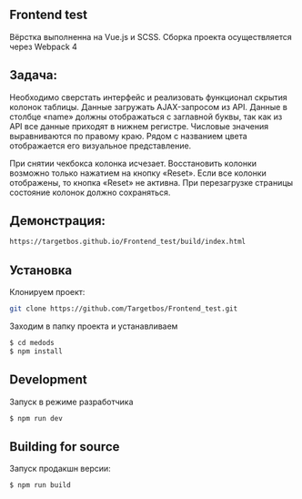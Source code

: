 ## Frontend test

Вёрстка выполненна на Vue.js и SCSS.
Сборка проекта осуществляется через Webpack 4

## Задача:

Необходимо сверстать интерфейс и реализовать функционал скрытия колонок таблицы. Данные загружать AJAX-запросом из API. Данные в столбце «name» должны отображаться с заглавной буквы, так как из API все данные приходят в нижнем регистре. Числовые значения выравниваются по правому краю. Рядом с названием цвета отображается его визуальное представление.

При снятии чекбокса колонка исчезает. Восстановить колонки возможно только нажатием на кнопку «Reset». Если все колонки отображены, то кнопка «Reset» не активна. При перезагрузке страницы состояние колонок должно сохраняться.

## Демонстрация:

```sh
https://targetbos.github.io/Frontend_test/build/index.html
```

## Установка

Клонируем проект:

```sh
git clone https://github.com/Targetbos/Frontend_test.git
```

Заходим в папку проекта и устанавливаем

```sh
$ cd medods
$ npm install
```

## Development

Запуск в режиме разработчика

```sh
$ npm run dev
```

## Building for source

Запуск продакшн версии:

```sh
$ npm run build
```
